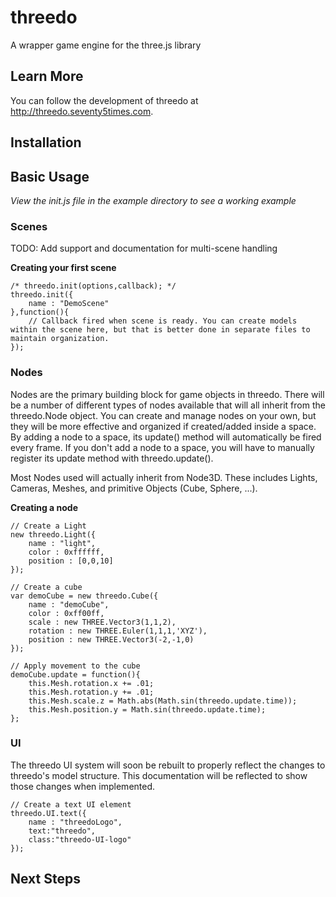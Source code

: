 # threedo
A wrapper game engine for the three.js library

## Learn More
You can follow the development of threedo at http://threedo.seventy5times.com.

## Installation

## Basic Usage
*View the init.js file in the example directory to see a working example*

### Scenes
TODO: Add support and documentation for multi-scene handling

**Creating your first scene**
```
/* threedo.init(options,callback); */
threedo.init({
	name : "DemoScene"
},function(){
	// Callback fired when scene is ready. You can create models within the scene here, but that is better done in separate files to maintain organization.
});
```

### Nodes
Nodes are the primary building block for game objects in threedo. There will be a number of different types of nodes available that will all inherit from the threedo.Node object. You can create and manage nodes on your own, but they will be more effective and organized if created/added inside a space. By adding a node to a space, its update() method will automatically be fired every frame. If you don't add a node to a space, you will have to manually register its update method with threedo.update().

Most Nodes used will actually inherit from Node3D. These includes Lights, Cameras, Meshes, and primitive Objects (Cube, Sphere, ...).

**Creating a node**

```
// Create a Light
new threedo.Light({
	name : "light",
	color : 0xffffff,
	position : [0,0,10]
});

// Create a cube
var demoCube = new threedo.Cube({
	name : "demoCube",
	color : 0xff00ff,
	scale : new THREE.Vector3(1,1,2),
	rotation : new THREE.Euler(1,1,1,'XYZ'),
	position : new THREE.Vector3(-2,-1,0)
});

// Apply movement to the cube
demoCube.update = function(){
	this.Mesh.rotation.x += .01;
	this.Mesh.rotation.y += .01;
	this.Mesh.scale.z = Math.abs(Math.sin(threedo.update.time));
	this.Mesh.position.y = Math.sin(threedo.update.time);
};
```

### UI
The threedo UI system will soon be rebuilt to properly reflect the changes to threedo's model structure. This documentation will be reflected to show those changes when implemented.

```
// Create a text UI element
threedo.UI.text({
	name : "threedoLogo",
	text:"threedo",
	class:"threedo-UI-logo"
});
```

## Next Steps
